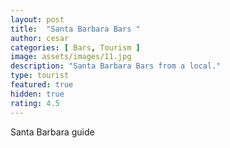 ```yaml
---
layout: post
title:  "Santa Barbara Bars "
author: cesar
categories: [ Bars, Tourism ]
image: assets/images/11.jpg
description: "Santa Barbara Bars from a local."
type: tourist
featured: true
hidden: true
rating: 4.5
---
```


Santa Barbara guide
